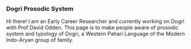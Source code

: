 

### Dogri Prosodic System


Hi there! I am an Early Career Researcher and currently working on Dogri with Prof David Odden. This page is to make people aware of prosodic system and typology of Dogri, a Western Pahari Language of the Modern Indo-Aryan group of family.
